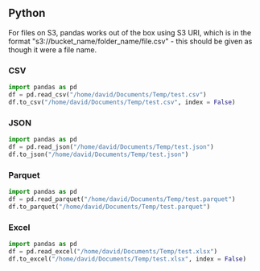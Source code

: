 ## Python

For files on S3, pandas works out of the box using S3 URI, which is in the format "s3://bucket_name/folder_name/file.csv" - this should be given as though it were a file name.

### CSV
```python
import pandas as pd
df = pd.read_csv("/home/david/Documents/Temp/test.csv")
df.to_csv("/home/david/Documents/Temp/test.csv", index = False)
```

### JSON
```python
import pandas as pd
df = pd.read_json("/home/david/Documents/Temp/test.json")
df.to_json("/home/david/Documents/Temp/test.json")
```

### Parquet
```python
import pandas as pd
df = pd.read_parquet("/home/david/Documents/Temp/test.parquet")
df.to_parquet("/home/david/Documents/Temp/test.parquet")
```

### Excel
```python
import pandas as pd
df = pd.read_excel("/home/david/Documents/Temp/test.xlsx")
df.to_excel("/home/david/Documents/Temp/test.xlsx", index = False)
```
